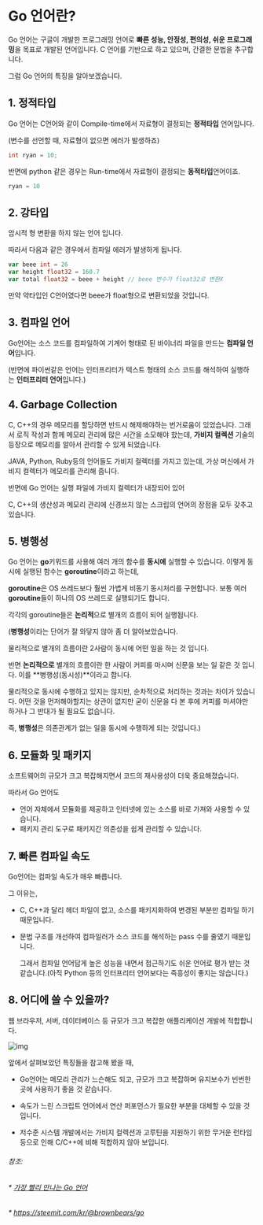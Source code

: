 # Go 언어란?

Go 언어는 구글이 개발한 프로그래밍 언어로 **빠른 성능, 안정성, 편의성, 쉬운 프로그래밍**을 목표로 개발된 언어입니다. C 언어를 기반으로 하고 있으며, 간결한 문법을 추구합니다.

그럼 Go 언어의 특징을 알아보겠습니다.

## 1. 정적타입

Go 언어는 C언어와 같이 Compile-time에서 자료형이 결정되는 **정적타입** 언어입니다.

(변수를 선언할 때, 자료형이 없으면 에러가 발생하죠)

```C
int ryan = 10;
```

반면에 python 같은 경우는 Run-time에서 자료형이 결정되는 **동적타입**언어이죠.

```python
ryan = 10
```



## 2. 강타입

암시적 형 변환을 하지 않는 언어 입니다.

따라서 다음과 같은 경우에서 컴파일 에러가 발생하게 됩니다.

```go
var beee int = 26
var height float32 = 160.7
var total float32 = beee + height // beee 변수가 float32로 변환X
```

만약 약타입인 C언어였다면 beee가 float형으로 변환되었을 것입니다.



## 3. 컴파일 언어

Go언어는 소스 코드를 컴파일하여 기계어 형태로 된 바이너리 파일을 만드는 **컴파일 언어**입니다.

(반면에 파이썬같은 언어는 인터프리터가 텍스트 형태의 소스 코드를 해석하여 실행하는 **인터프리터 언어**입니다.)



## 4. Garbage Collection

C, C++의 경우 메모리를 할당하면 반드시 해제해야하는 번거로움이 있었습니다. 그래서 로직 작성과 함께 메모리 관리에 많은 시간을 소모해야 핬는데, **가비지 컬렉션** 기술의 등장으로 메모리를 알아서 관리할 수 있게 되었습니다.

JAVA, Python, Ruby등의 언어들도 가비지 컬렉터를 가지고 있는데, 가상 머신에서 가비지 컬렉터가 메모리를 관리해 줍니다.

반면에 Go 언어는 실행 파일에 가비지 컬렉터가 내장되어 있어

C, C++의 생산성과 메모리 관리에 신경쓰지 않는 스크립의 언어의 장점을 모두 갖추고 있습니다.



## 5. 병행성

Go 언어는 **go**키워드를 사용해 여러 개의 함수를 **동시에** 실행할 수 있습니다. 이렇게 동시에 실행된 함수는 **goroutine**이라고 하는데,

**goroutine**은  OS 쓰레드보다 훨씬 가볍게 비동기 동시처리를 구현합니다. 보통 여러 **goroutine**들이 하나의 OS 쓰레드로 실행되기도 합니다.

각각의 goroutine들은 **논리적**으로 별개의 흐름이 되어 실행됩니다.

(**병행성**이라는 단어가 잘 와닿지 않아 좀 더 알아보았습니다. 

물리적으로 별개의 흐름이란 2사람이 동시에 어떤 일을 하는 것 입니다.

반면 **논리적으로** 별개의 흐름이란 한 사람이 커피를 마시며 신문을 보는 일 같은 것 입니다. 이를 **병행성(동시성)**이라고 합니다.

물리적으로 동시에 수행하고 있지는 않지만, 순차적으로 처리하는 것과는 차이가 있습니다. 어떤 것을 먼저해야할지는 상관이 없지만 굳이 신문을 다 본 후에 커피를 마셔야만 하거나 그 반대가 될 필요도 없습니다. 

즉, **병행성**은 의존관계가 없는 일을 동시에 수행하게 되는 것입니다.)



## 6. 모듈화 및 패키지

소프트웨어의 규모가 크고 복잡해지면서 코드의 재사용성이 더욱 중요해졌습니다. 

따라서 Go 언어도 

* 언어 자체에서 모듈화를 제공하고 인터넷에 있는 소스를 바로 가져와 사용할 수 있습니다. 
* 패키지 관리 도구로 패키지간 의존성을 쉽게 관리할 수 있습니다.



## 7. 빠른 컴파일 속도

Go언어는 컴파일 속도가 매우 빠릅니다.

그 이유는,

*  C, C++과 달리 헤더 파일이 없고, 소스를 패키지화하여 변경된 부분만 컴파일 하기 때문입니다.

* 문법 구조를 개선하여 컴파일러가 소스 코드를 해석하는 pass 수를 줄였기 때문입니다.

  그래서 컴파일 언어답게 높은 성능을 내면서 접근하기도 쉬운 언어로 평가 받는 것 같습니다.(아직 Python 등의 인터프리터 언어보다는 즉흥성이 좋지는 않습니다.)



## 8. 어디에 쓸 수 있을까?

웹 브라우저, 서버, 데이터베이스 등 규모가 크고 복잡한 애플리케이션 개발에 적합합니다.

![img](http://www.pyrasis.com/assets/images/GoForTheReallyImpatientUnit01/8.png)

앞에서 살펴보았던 특징들을 참고해 봤을 때,

* Go언어는 메모리 관리가 느슨해도 되고, 규모가 크고 복잡하며 유지보수가 빈번한 곳에 사용하기 좋을 것 같습니다.
* 속도가 느린 스크립트 언어에서 연산 퍼포먼스가 필요한 부분을 대체할 수 있을 것 입니다.

* 저수준 시스템 개발에서는 가비지 컬렉션과 고루틴을 지원하기 위한 무거운 런타임 등으로 인해 C/C++에 비해 적합하지 않아 보입니다.





###### 참조: 

###### *  [가장 빨리 만나는 Go 언어](http://www.pyrasis.com/go.html)

###### * <https://steemit.com/kr/@brownbears/go>